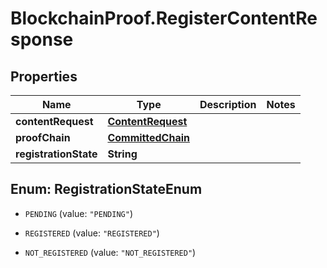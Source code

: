 # BlockchainProof.RegisterContentResponse

## Properties
Name | Type | Description | Notes
------------ | ------------- | ------------- | -------------
**contentRequest** | [**ContentRequest**](ContentRequest.md) |  | 
**proofChain** | [**CommittedChain**](CommittedChain.md) |  | 
**registrationState** | **String** |  | 


<a name="RegistrationStateEnum"></a>
## Enum: RegistrationStateEnum


* `PENDING` (value: `"PENDING"`)

* `REGISTERED` (value: `"REGISTERED"`)

* `NOT_REGISTERED` (value: `"NOT_REGISTERED"`)




